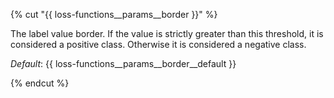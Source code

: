 {% cut "{{ loss-functions__params__border }}" %}

The label value border. If the value is strictly greater than this threshold, it is considered a positive class. Otherwise it is considered a negative class.

_Default_: {{ loss-functions__params__border__default }}

{% endcut %}
